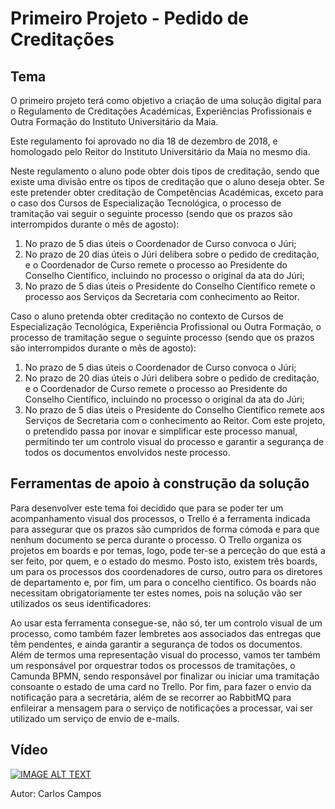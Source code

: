 # Primeiro Projeto - Pedido de Creditações

## Tema


O primeiro projeto terá como objetivo a criação de uma solução digital para o Regulamento de Creditações Académicas, Experiências Profissionais e Outra Formação do Instituto Universitário da Maia.

Este regulamento foi aprovado no dia 18 de dezembro de 2018, e homologado pelo Reitor do Instituto Universitário da Maia no mesmo dia.

Neste regulamento o aluno pode obter dois tipos de creditação, sendo que existe uma divisão entre os tipos de creditação que o aluno deseja obter. Se este pretender obter creditação de Competências Académicas, exceto para o caso dos Cursos de Especialização Tecnológica, o processo de tramitação vai seguir o seguinte processo (sendo que os prazos são interrompidos durante o mês de agosto):

1.	No prazo de 5 dias úteis o Coordenador de Curso convoca o Júri;
2.	No prazo de 20 dias úteis o Júri delibera sobre o pedido de creditação, e o Coordenador de Curso remete o processo ao Presidente do Conselho Científico, incluindo no processo o original da ata do Júri;
3.	No prazo de 5 dias úteis o Presidente do Conselho Científico remete o processo aos Serviços da Secretaria com conhecimento ao Reitor.

Caso o aluno pretenda obter creditação no contexto de Cursos de Especialização Tecnológica, Experiência Profissional ou Outra Formação, o processo de tramitação segue o seguinte processo (sendo que os prazos são interrompidos durante o mês de agosto):

1.	No prazo de 5 dias úteis o Coordenador de Curso convoca o Júri;
2.	No prazo de 20 dias úteis o Júri delibera sobre o pedido de creditação, e o Coordenador de Curso remete o processo ao Presidente do Conselho Científico, incluindo no processo o original da ata do Júri;
3.	No prazo de 5 dias úteis o Presidente do Conselho Científico remete aos Serviços de Secretaria com o conhecimento ao Reitor.
Com este projeto, o pretendido passa por inovar e simplificar este processo manual, permitindo ter um controlo visual do processo e garantir a segurança de todos os documentos envolvidos neste processo.


## Ferramentas de apoio à construção da solução

Para desenvolver este tema foi decidido que para se poder ter um acompanhamento visual dos processos, o Trello é a ferramenta indicada para assegurar que os prazos são cumpridos de forma cómoda e para que nenhum documento se perca durante o processo. 
O Trello organiza os projetos em boards e por temas, logo, pode ter-se a perceção do que está a ser feito, por quem, e o estado do mesmo. Posto isto, existem três boards, um para os processos dos coordenadores de curso, outro para os diretores de departamento e, por fim, um para o concelho científico. Os boards não necessitam obrigatoriamente ter estes nomes, pois na solução vão ser utilizados os seus identificadores:

Ao usar esta ferramenta consegue-se, não só, ter um controlo visual de um processo, como também fazer lembretes aos associados das entregas que têm pendentes, e ainda garantir a segurança de todos os documentos.
Além de termos uma representação visual do processo, vamos ter também um responsável por orquestrar todos os processos de tramitações, o Camunda BPMN, sendo responsável por finalizar ou iniciar uma tramitação consoante o estado de uma card no Trello.
Por fim, para fazer o envio da notificação para a secretária, além de se recorrer ao RabbitMQ para enfileirar a mensagem para o serviço de notificações a processar, vai ser utilizado um serviço de envio de e-mails.

## Vídeo


[![IMAGE ALT TEXT](http://img.youtube.com/vi/THPOhAIXoMk/0.jpg)](https://youtu.be/THPOhAIXoMk "Primeiro Projeto")


Autor: Carlos Campos
